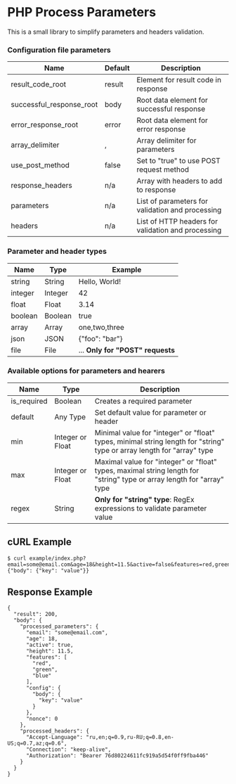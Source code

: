 # PHP Process Parameters

This is a small library to simplify parameters and headers validation.

### Configuration file parameters
|Name|Default|Description|
|---|---|---|
|result_code_root|result|Element for result code in response|
|successful_response_root|body|Root data element for successful response|
|error_response_root|error|Root data element for error response|
|array_delimiter|,|Array delimiter for parameters|
|use_post_method|false|Set to "true" to use POST request method|
|response_headers|n/a|Array with headers to add to response|
|parameters|n/a|List of parameters for validation and processing|
|headers|n/a|List of HTTP headers for validation and processing|

### Parameter and header types
|Name|Type|Example|
|---|---|---|
|string|String|Hello, World!|
|integer|Integer|42|
|float|Float|3.14|
|boolean|Boolean|true|
|array|Array|one,two,three|
|json|JSON|{"foo": "bar"}|
|file|File|... **Only for "POST" requests**|

### Available options for parameters and hearers
|Name|Type|Description|
|---|---|---|
|is_required|Boolean|Creates a required parameter
|default|Any Type|Set default value for parameter or header
|min|Integer or Float|Minimal value for "integer" or "float" types, minimal string length for "string" type or array length for "array" type|
|max|Integer or Float|Maximal value for "integer" or "float" types, maximal string length for "string" type or array length for "array" type|
|regex|String|**Only for "string" type**: RegEx expressions to validate parameter value


## cURL Example
```
$ curl example/index.php?email=some@email.com&age=18&height=11.5&active=false&features=red,green,blue&config={"body": {"key": "value"}}
```

## Response Example
```
{
  "result": 200,
  "body": {
    "processed_parameters": {
      "email": "some@email.com",
      "age": 18,
      "active": true,
      "height": 11.5,
      "features": [
        "red",
        "green",
        "blue"
      ],
      "config": {
        "body": {
          "key": "value"
        }
      },
      "nonce": 0
    },
    "processed_headers": {
      "Accept-Language": "ru,en;q=0.9,ru-RU;q=0.8,en-US;q=0.7,az;q=0.6",
      "Connection": "keep-alive",
      "Authorization": "Bearer 76d80224611fc919a5d54f0ff9fba446"
    }
  }
}
```